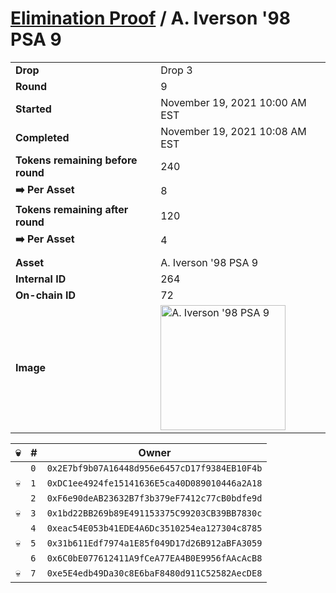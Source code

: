 # [Elimination Proof](./readme.md) / A. Iverson &#039;98 PSA 9

|||
|---|---|
| **Drop** | Drop 3 |
| **Round** | 9 |
| **Started** | November 19, 2021 10:00 AM EST |
| **Completed** | November 19, 2021 10:08 AM EST |
| **Tokens remaining before round** | 240 |
| **➡️ Per Asset** | 8 |
| **Tokens remaining after round** | 120 |
| **➡️ Per Asset** | 4 |
| | |
| **Asset** | A. Iverson &#039;98 PSA 9 |
| **Internal ID** | 264 |
| **On-chain ID** | 72 |
| **Image** | <img src="https://tcdn.blokpax.com/94d9199b-dc56-4dc7-9892-171fdfcfc940/00d79499f48fc1b86628f17c7f078b06bdb4da6fc5fbcc8fb57b72e30691ed40.jpg" height="200" alt="A. Iverson &#039;98 PSA 9" /> |


| 💀 | # | Owner |
| --- | --- | --- |
|  | `0` | `0x2E7bf9b07A16448d956e6457cD17f9384EB10F4b` |
| 💀 | `1` | `0xDC1ee4924fe15141636E5ca40D089010446a2A18` |
|  | `2` | `0xF6e90deAB23632B7f3b379eF7412c77cB0bdfe9d` |
| 💀 | `3` | `0x1bd22BB269b89E491153375C99203CB39BB7830c` |
|  | `4` | `0xeac54E053b41EDE4A6Dc3510254ea127304c8785` |
| 💀 | `5` | `0x31b611Edf7974a1E85f049D17d26B912aBFA3059` |
|  | `6` | `0x6C0bE077612411A9fCeA77EA4B0E9956fAAcAcB8` |
| 💀 | `7` | `0xe5E4edb49Da30c8E6baF8480d911C52582AecDE8` |
